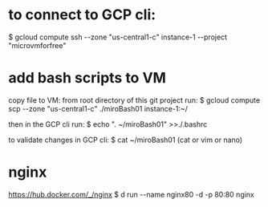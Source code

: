 # to connect to GCP cli:
$ gcloud compute ssh --zone "us-central1-c" instance-1  --project "microvmforfree"


# add bash scripts to VM
copy file to VM: from root directory of this git project run:
$ gcloud compute scp --zone "us-central1-c" ./miroBash01 instance-1:~/

then in the GCP cli run:
$ echo ". ~/miroBash01" >>./.bashrc

to validate changes in GCP cli:
$ cat ~/miroBash01 (cat or vim or nano)



# nginx 
https://hub.docker.com/_/nginx
$ d run --name nginx80 -d -p 80:80 nginx